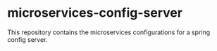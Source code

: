 # microservices-config-server
This repository contains the microservices configurations for a spring config server. 
